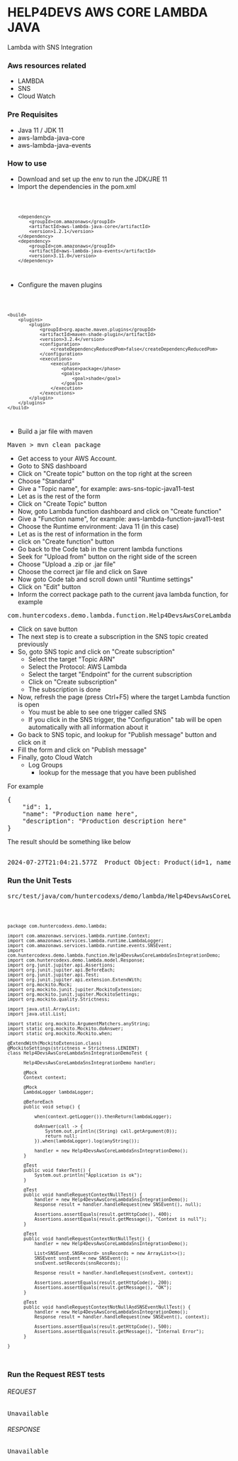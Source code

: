 # HELP4DEVS AWS CORE LAMBDA JAVA
Lambda with SNS Integration

### Aws resources related

- LAMBDA
- SNS
- Cloud Watch

### Pre Requisites

- Java 11 / JDK 11
- aws-lambda-java-core
- aws-lambda-java-events

### How to use

- Download and set up the env to run the JDK/JRE 11
- Import the dependencies in the pom.xml

<code>

        <dependency>
            <groupId>com.amazonaws</groupId>
            <artifactId>aws-lambda-java-core</artifactId>
            <version>1.2.1</version>
        </dependency>
        <dependency>
            <groupId>com.amazonaws</groupId>
            <artifactId>aws-lambda-java-events</artifactId>
            <version>3.11.0</version>
        </dependency>

</code>

- Configure the maven plugins

<code>

    <build>
        <plugins>
            <plugin>
                <groupId>org.apache.maven.plugins</groupId>
                <artifactId>maven-shade-plugin</artifactId>
                <version>3.2.4</version>
                <configuration>
                    <createDependencyReducedPom>false</createDependencyReducedPom>
                </configuration>
                <executions>
                    <execution>
                        <phase>package</phase>
                        <goals>
                            <goal>shade</goal>
                        </goals>
                    </execution>
                </executions>
            </plugin>
        </plugins>
    </build>

</code>

- Build a jar file with maven

<pre>
Maven > mvn clean package
</pre>

- Get access to your AWS Account.
- Goto to SNS dashboard
- Click on "Create topic" button on the top right at the screen
- Choose "Standard"
- Give a "Topic name", for example: aws-sns-topic-java11-test
- Let as is the rest of the form
- Click on "Create Topic" button
- Now, goto Lambda function dashboard and click on "Create function"
- Give a "Function name", for example: aws-lambda-function-java11-test
- Choose the Runtime environment: Java 11 (in this case)
- Let as is the rest of information in the form
- click on "Create function" button
- Go back to the Code tab in the current lambda functions
- Seek for "Upload from" button on the right side of the screen
- Choose "Upload a .zip or .jar file"
- Choose the correct jar file and click on Save
- Now goto Code tab and scroll down until "Runtime settings"
- Click on "Edit" button
- Inform the correct package path to the current java lambda function, for example

<pre>
com.huntercodexs.demo.lambda.function.Help4DevsAwsCoreLambdaSnsIntegrationDemo::handleRequest
</pre>

- Click on save button
- The next step is to create a subscription in the SNS topic created previously
- So, goto SNS topic and click on "Create subscription"
    - Select the target "Topic ARN"
    - Select the Protocol: AWS Lambda
    - Select the target "Endpoint" for the current subscription
    - Click on "Create subscription"
    - The subscription is done
- Now, refresh the page (press Ctrl+F5) where the target Lambda function is open
    - You must be able to see one trigger called SNS
    - If you click in the SNS trigger, the "Configuration" tab will be open automatically with all information about it
- Go back to SNS topic, and lookup for "Publish message" button and click on it
- Fill the form and click on "Publish message"
- Finally, goto Cloud Watch
  - Log Groups
    - lookup for the message that you have been published

For example

<pre>
{
    "id": 1,
    "name": "Production name here",
    "description": "Production description here"
}
</pre>

The result should be something like below

<pre>
	
2024-07-27T21:04:21.577Z  Product Object: Product(id=1, name=Production name here, description=Production description here) 
</pre>

### Run the Unit Tests

<pre>
src/test/java/com/huntercodexs/demo/lambda/Help4DevsAwsCoreLambdaSnsIntegrationDemoTest.java
</pre>

<code>

    package com.huntercodexs.demo.lambda;
    
    import com.amazonaws.services.lambda.runtime.Context;
    import com.amazonaws.services.lambda.runtime.LambdaLogger;
    import com.amazonaws.services.lambda.runtime.events.SNSEvent;
    import com.huntercodexs.demo.lambda.function.Help4DevsAwsCoreLambdaSnsIntegrationDemo;
    import com.huntercodexs.demo.lambda.model.Response;
    import org.junit.jupiter.api.Assertions;
    import org.junit.jupiter.api.BeforeEach;
    import org.junit.jupiter.api.Test;
    import org.junit.jupiter.api.extension.ExtendWith;
    import org.mockito.Mock;
    import org.mockito.junit.jupiter.MockitoExtension;
    import org.mockito.junit.jupiter.MockitoSettings;
    import org.mockito.quality.Strictness;
    
    import java.util.ArrayList;
    import java.util.List;
    
    import static org.mockito.ArgumentMatchers.anyString;
    import static org.mockito.Mockito.doAnswer;
    import static org.mockito.Mockito.when;
    
    @ExtendWith(MockitoExtension.class)
    @MockitoSettings(strictness = Strictness.LENIENT)
    class Help4DevsAwsCoreLambdaSnsIntegrationDemoTest {
    
          Help4DevsAwsCoreLambdaSnsIntegrationDemo handler;
      
          @Mock
          Context context;
      
          @Mock
          LambdaLogger lambdaLogger;
      
          @BeforeEach
          public void setup() {
      
              when(context.getLogger()).thenReturn(lambdaLogger);
      
              doAnswer(call -> {
                  System.out.println((String) call.getArgument(0));
                  return null;
              }).when(lambdaLogger).log(anyString());
      
              handler = new Help4DevsAwsCoreLambdaSnsIntegrationDemo();
          }
      
          @Test
          public void fakerTest() {
              System.out.println("Application is ok");
          }
      
          @Test
          public void handleRequestContextNullTest() {
              handler = new Help4DevsAwsCoreLambdaSnsIntegrationDemo();
              Response result = handler.handleRequest(new SNSEvent(), null);
      
              Assertions.assertEquals(result.getHttpCode(), 400);
              Assertions.assertEquals(result.getMessage(), "Context is null");
          }
      
          @Test
          public void handleRequestContextNotNullTest() {
              handler = new Help4DevsAwsCoreLambdaSnsIntegrationDemo();
      
              List<SNSEvent.SNSRecord> snsRecords = new ArrayList<>();
              SNSEvent snsEvent = new SNSEvent();
              snsEvent.setRecords(snsRecords);
      
              Response result = handler.handleRequest(snsEvent, context);
      
              Assertions.assertEquals(result.getHttpCode(), 200);
              Assertions.assertEquals(result.getMessage(), "OK");
          }
      
          @Test
          public void handleRequestContextNotNullAndSNSEventNullTest() {
              handler = new Help4DevsAwsCoreLambdaSnsIntegrationDemo();
              Response result = handler.handleRequest(new SNSEvent(), context);
      
              Assertions.assertEquals(result.getHttpCode(), 500);
              Assertions.assertEquals(result.getMessage(), "Internal Error");
          }
    
    }

</code>

### Run the Request REST tests

###### REQUEST

<pre>
Unavailable
</pre>

###### RESPONSE

<pre>
Unavailable
</pre>

